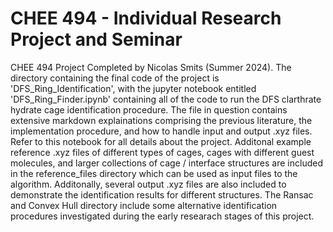 # CHEE 494 - Individual Research Project and Seminar 
CHEE 494 Project Completed by Nicolas Smits (Summer 2024). The directory containing the final code of the project is 'DFS_Ring_Identification', with the jupyter notebook entitled 'DFS_Ring_Finder.ipynb' containing all of the code to run the DFS clarthrate hydrate cage identification procedure. The file in question contains extensive markdown explainations comprising the previous literature, the implementation procedure, and how to handle input and output .xyz files. Refer to this notebook for all details about the project. Additonal example reference .xyz files of different types of cages, cages with different guest molecules, and larger collections of cage / interface structures are included in the reference_files directory which can be used as input files to the algorithm. Additonally, several output .xyz files are also included to demonstrate the identification results for different structures. The Ransac and Convex Hull directory include some alternative identification procedures investigated during the early researach stages of this project.
